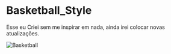 # Basketball_Style
Esse eu Criei sem me inspirar em nada, ainda irei colocar novas atualizações.


![Basketball](https://user-images.githubusercontent.com/72577273/203615327-d4674e35-2e35-4e53-bba5-9b308600b6bc.png)
